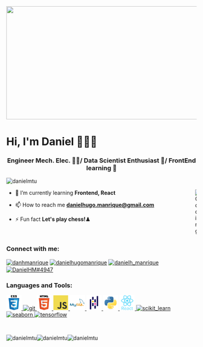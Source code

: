 <img height="300" width="1000" src="https://i.pinimg.com/originals/1d/72/a2/1d72a2ecc5710dcabf7c0e95e3bccb16.gif" img>

<h1>Hi, I'm Daniel 👋👨‍💻</h1>
<h3 align="center">Engineer Mech. Elec. 👨‍🚀/ Data Scientist Enthusiast 🚀/ FrontEnd learning 🧩</h3>

<p align="left"> <img src="https://komarev.com/ghpvc/?username=danielmtu&label=Profile%20views&color=0e75b6&style=flat" alt="danielmtu" /> </p>
<img align="right" alt="Coding" src="https://media.giphy.com/media/v1.Y2lkPTc5MGI3NjExYzA1MzU0ZmNjOWVlZGVmMjcxOGJmMTcyZjBhZjhjNjhlOTU0OTdlNiZlcD12MV9pbnRlcm5hbF9naWZzX2dpZklkJmN0PWc/YYW0hHizzIOrlhimPG/giphy.gif" width="4
00" frameBorder="0" class="giphy-embed" img>


- 🌱 I’m currently learning **Frontend, React**

- 📫 How to reach me **danielhugo.manrique@gmail.com**

- ⚡ Fun fact **Let's play chess!♟**
<br>
<h3 align="left">Connect with me:</h3>
<p align="left">
<a href="https://linkedin.com/in/danhmanrique" target="blank"><img align="center" src="https://raw.githubusercontent.com/rahuldkjain/github-profile-readme-generator/master/src/images/icons/Social/linked-in-alt.svg" alt="danhmanrique" height="30" width="40" /></a>
<a href="https://kaggle.com/danielhugomanrique" target="blank"><img align="center" src="https://raw.githubusercontent.com/rahuldkjain/github-profile-readme-generator/master/src/images/icons/Social/kaggle.svg" alt="danielhugomanrique" height="30" width="40" /></a>
<a href="https://www.leetcode.com/danielh_manrique" target="blank"><img align="center" src="https://raw.githubusercontent.com/rahuldkjain/github-profile-readme-generator/master/src/images/icons/Social/leet-code.svg" alt="danielh_manrique" height="30" width="40" /></a>
<a href="https://discord.gg/DanielHM#4947" target="blank"><img align="center" src="https://raw.githubusercontent.com/rahuldkjain/github-profile-readme-generator/master/src/images/icons/Social/discord.svg" alt="DanielHM#4947" height="30" width="40" /></a>
</p>

<h3 align="left">Languages and Tools:</h3>
<p align="left"> <a href="https://www.w3schools.com/css/" target="_blank" rel="noreferrer"> <img src="https://raw.githubusercontent.com/devicons/devicon/master/icons/css3/css3-original-wordmark.svg" alt="css3" width="40" height="40"/> </a> <a href="https://git-scm.com/" target="_blank" rel="noreferrer"> <img src="https://www.vectorlogo.zone/logos/git-scm/git-scm-icon.svg" alt="git" width="40" height="40"/> </a> <a href="https://www.w3.org/html/" target="_blank" rel="noreferrer"> <img src="https://raw.githubusercontent.com/devicons/devicon/master/icons/html5/html5-original-wordmark.svg" alt="html5" width="40" height="40"/> </a> <a href="https://developer.mozilla.org/en-US/docs/Web/JavaScript" target="_blank" rel="noreferrer"> <img src="https://raw.githubusercontent.com/devicons/devicon/master/icons/javascript/javascript-original.svg" alt="javascript" width="40" height="40"/> </a> <a href="https://www.mysql.com/" target="_blank" rel="noreferrer"> <img src="https://raw.githubusercontent.com/devicons/devicon/master/icons/mysql/mysql-original-wordmark.svg" alt="mysql" width="40" height="40"/> </a> <a href="https://pandas.pydata.org/" target="_blank" rel="noreferrer"> <img src="https://raw.githubusercontent.com/devicons/devicon/2ae2a900d2f041da66e950e4d48052658d850630/icons/pandas/pandas-original.svg" alt="pandas" width="40" height="40"/> </a> <a href="https://www.python.org" target="_blank" rel="noreferrer"> <img src="https://raw.githubusercontent.com/devicons/devicon/master/icons/python/python-original.svg" alt="python" width="40" height="40"/> </a> <a href="https://reactjs.org/" target="_blank" rel="noreferrer"> <img src="https://raw.githubusercontent.com/devicons/devicon/master/icons/react/react-original-wordmark.svg" alt="react" width="40" height="40"/> </a> <a href="https://scikit-learn.org/" target="_blank" rel="noreferrer"> <img src="https://upload.wikimedia.org/wikipedia/commons/0/05/Scikit_learn_logo_small.svg" alt="scikit_learn" width="40" height="40"/> </a> <a href="https://seaborn.pydata.org/" target="_blank" rel="noreferrer"> <img src="https://seaborn.pydata.org/_images/logo-mark-lightbg.svg" alt="seaborn" width="40" height="40"/> </a> <a href="https://www.tensorflow.org" target="_blank" rel="noreferrer"> <img src="https://www.vectorlogo.zone/logos/tensorflow/tensorflow-icon.svg" alt="tensorflow" width="40" height="40"/> </a> </p>
<br>
<p><img align="left" src="https://github-readme-stats.vercel.app/api/top-langs?username=danielmtu&show_icons=true&locale=en&layout=compact" alt="danielmtu" /></p>
<p><img align="left" src="https://github-readme-streak-stats.herokuapp.com/?user=danielmtu&" alt="danielmtu" /></p>
<p><img align="left" src="https://github-readme-stats.vercel.app/api?username=danielmtu&show_icons=true&locale=en" alt="danielmtu" /></p>



